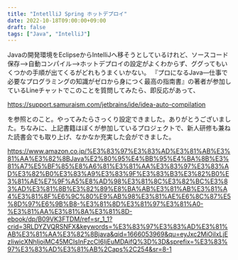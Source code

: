 ```yaml
---
title: "IntetlliJ Spring ホットデプロイ"
date: 2022-10-18T09:00:00+09:00
draft: false
tags: ["Java", "IntelliJ"]
---
```


Javaの開発環境をEclipseからIntelliJへ移そうとしているけれど、ソースコード保存-->自動コンパイル-->ホットデプロイの設定がよくわからず、ググってもいくつかの手順が出てくるがどれもうまくいかない。
『プロになるJava―仕事で必要なプログラミングの知識がゼロから身につく最高の指南書』の著者が参加しているLineチャットでこのことを質問してみたら、即反応があって、

https://support.samuraism.com/jetbrains/ide/idea-auto-compilation

を参照とのこと。やってみたらさっくり設定できました。ありがとうございました。ちなみに、上記書籍はぼくが参加しているプロジェクトで、新人研修も兼ねた読書会でも取り上げ、なかなか充実した会ができました。

https://www.amazon.co.jp/%E3%83%97%E3%83%AD%E3%81%AB%E3%81%AA%E3%82%8BJava%E2%80%95%E4%BB%95%E4%BA%8B%E3%81%A7%E5%BF%85%E8%A6%81%E3%81%AA%E3%83%97%E3%83%AD%E3%82%B0%E3%83%A9%E3%83%9F%E3%83%B3%E3%82%B0%E3%81%AE%E7%9F%A5%E8%AD%98%E3%81%8C%E3%82%BC%E3%83%AD%E3%81%8B%E3%82%89%E8%BA%AB%E3%81%AB%E3%81%A4%E3%81%8F%E6%9C%80%E9%AB%98%E3%81%AE%E6%8C%87%E5%8D%97%E6%9B%B8-%E3%81%8D%E3%81%97%E3%81%A0-%E3%81%AA%E3%81%8A%E3%81%8D-ebook/dp/B09VK3FTDM/ref=sr_1_1?crid=3RLDYZVQRSNFX&keywords=%E3%83%97%E3%83%AD%E3%81%AB%E3%81%AA%E3%82%8Bjava&qid=1666053969&qu=eyJxc2MiOiIxLjEzIiwicXNhIjoiMC45MCIsInFzcCI6IjEuMDAifQ%3D%3D&sprefix=%E3%83%97%E3%83%AD%E3%81%AB%2Caps%2C254&sr=8-1

<!--more-->
